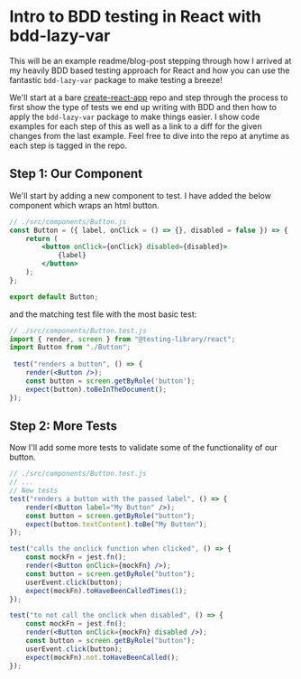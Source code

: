 # Intro to BDD testing in React with bdd-lazy-var

This will be an example readme/blog-post stepping through how I arrived at my heavily BDD based testing approach for React and how you can use the fantastic `bdd-lazy-var` package to make testing a breeze!

We'll start at a bare [create-react-app](https://github.com/stalniy/bdd-lazy-var) repo and step through the process to first show the type of tests we end up writing with BDD and then how to apply the `bdd-lazy-var` package to make things easier.
I show code examples for each step of this as well as a link to a diff for the given changes from the last example. Feel free to dive into the repo at anytime as each step is tagged in the repo.

## Step 1: Our Component

We'll start by adding a new component to test. I have added the below component which wraps an html button.

```jsx
// ./src/components/Button.js
const Button = ({ label, onClick = () => {}, disabled = false }) => {
	return (
		<button onClick={onClick} disabled={disabled}>
			{label}
		</button>
	);
};

export default Button;
```

and the matching test file with the most basic test:

```jsx
// ./src/components/Button.test.js
import { render, screen } from "@testing-library/react";
import Button from "./Button";
 
 test("renders a button", () => {
	render(<Button />);
	const button = screen.getByRole('button');
	expect(button).toBeInTheDocument();
});
```

## Step 2: More Tests

Now I'll add some more tests to validate some of the functionality of our button.

```jsx
// ./src/components/Button.test.js
// ...
// New tests
test("renders a button with the passed label", () => {
	render(<Button label="My Button" />);
	const button = screen.getByRole("button");
	expect(button.textContent).toBe("My Button");
});

test("calls the onclick function when clicked", () => {
	const mockFn = jest.fn();
	render(<Button onClick={mockFn} />);
	const button = screen.getByRole("button");
	userEvent.click(button);
	expect(mockFn).toHaveBeenCalledTimes(1);
});

test("to not call the onclick when disabled", () => {
	const mockFn = jest.fn();
	render(<Button onClick={mockFn} disabled />);
	const button = screen.getByRole("button");
	userEvent.click(button);
	expect(mockFn).not.toHaveBeenCalled();
});
```